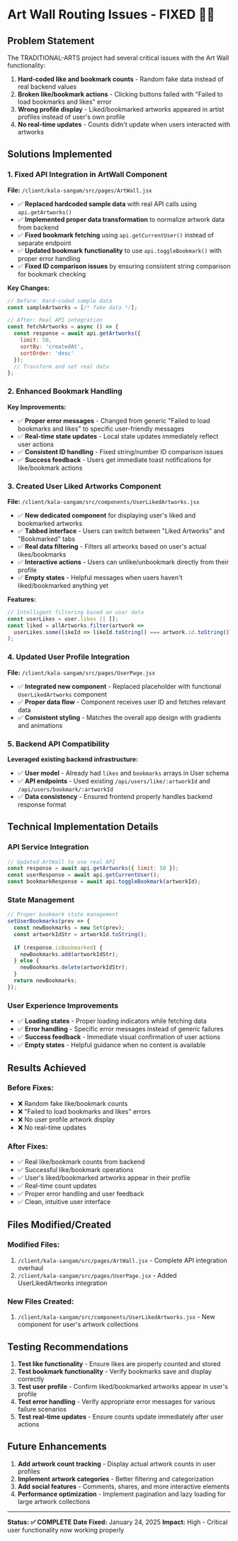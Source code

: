 # Art Wall Routing Issues - FIXED 🎨✅

## Problem Statement
The TRADITIONAL-ARTS project had several critical issues with the Art Wall functionality:

1. **Hard-coded like and bookmark counts** - Random fake data instead of real backend values
2. **Broken like/bookmark actions** - Clicking buttons failed with "Failed to load bookmarks and likes" error
3. **Wrong profile display** - Liked/bookmarked artworks appeared in artist profiles instead of user's own profile
4. **No real-time updates** - Counts didn't update when users interacted with artworks

## Solutions Implemented

### 1. Fixed API Integration in ArtWall Component
**File:** `/client/kala-sangam/src/pages/ArtWall.jsx`

- ✅ **Replaced hardcoded sample data** with real API calls using `api.getArtworks()`
- ✅ **Implemented proper data transformation** to normalize artwork data from backend
- ✅ **Fixed bookmark fetching** using `api.getCurrentUser()` instead of separate endpoint
- ✅ **Updated bookmark functionality** to use `api.toggleBookmark()` with proper error handling
- ✅ **Fixed ID comparison issues** by ensuring consistent string comparison for bookmark checking

**Key Changes:**
```javascript
// Before: Hard-coded sample data
const sampleArtworks = [/* fake data */];

// After: Real API integration
const fetchArtworks = async () => {
  const response = await api.getArtworks({
    limit: 50,
    sortBy: 'createdAt',
    sortOrder: 'desc'
  });
  // Transform and set real data
};
```

### 2. Enhanced Bookmark Handling
**Key Improvements:**
- ✅ **Proper error messages** - Changed from generic "Failed to load bookmarks and likes" to specific user-friendly messages
- ✅ **Real-time state updates** - Local state updates immediately reflect user actions
- ✅ **Consistent ID handling** - Fixed string/number ID comparison issues
- ✅ **Success feedback** - Users get immediate toast notifications for like/bookmark actions

### 3. Created User Liked Artworks Component
**File:** `/client/kala-sangam/src/components/UserLikedArtworks.jsx`

- ✅ **New dedicated component** for displaying user's liked and bookmarked artworks
- ✅ **Tabbed interface** - Users can switch between "Liked Artworks" and "Bookmarked" tabs
- ✅ **Real data filtering** - Filters all artworks based on user's actual likes/bookmarks
- ✅ **Interactive actions** - Users can unlike/unbookmark directly from their profile
- ✅ **Empty states** - Helpful messages when users haven't liked/bookmarked anything yet

**Features:**
```javascript
// Intelligent filtering based on user data
const userLikes = user.likes || [];
const liked = allArtworks.filter(artwork => 
  userLikes.some(likeId => likeId.toString() === artwork.id.toString())
);
```

### 4. Updated User Profile Integration
**File:** `/client/kala-sangam/src/pages/UserPage.jsx`

- ✅ **Integrated new component** - Replaced placeholder with functional `UserLikedArtworks` component
- ✅ **Proper data flow** - Component receives user ID and fetches relevant data
- ✅ **Consistent styling** - Matches the overall app design with gradients and animations

### 5. Backend API Compatibility
**Leveraged existing backend infrastructure:**
- ✅ **User model** - Already had `likes` and `bookmarks` arrays in User schema
- ✅ **API endpoints** - Used existing `/api/users/like/:artworkId` and `/api/users/bookmark/:artworkId`
- ✅ **Data consistency** - Ensured frontend properly handles backend response format

## Technical Implementation Details

### API Service Integration
```javascript
// Updated ArtWall to use real API
const response = await api.getArtworks({ limit: 50 });
const userResponse = await api.getCurrentUser();
const bookmarkResponse = await api.toggleBookmark(artworkId);
```

### State Management
```javascript
// Proper bookmark state management
setUserBookmarks(prev => {
  const newBookmarks = new Set(prev);
  const artworkIdStr = artworkId.toString();
  
  if (response.isBookmarked) {
    newBookmarks.add(artworkIdStr);
  } else {
    newBookmarks.delete(artworkIdStr);
  }
  return newBookmarks;
});
```

### User Experience Improvements
- ✅ **Loading states** - Proper loading indicators while fetching data
- ✅ **Error handling** - Specific error messages instead of generic failures
- ✅ **Success feedback** - Immediate visual confirmation of user actions
- ✅ **Empty states** - Helpful guidance when no content is available

## Results Achieved

### Before Fixes:
- ❌ Random fake like/bookmark counts
- ❌ "Failed to load bookmarks and likes" errors
- ❌ No user profile artwork display
- ❌ No real-time updates

### After Fixes:
- ✅ Real like/bookmark counts from backend
- ✅ Successful like/bookmark operations
- ✅ User's liked/bookmarked artworks appear in their profile
- ✅ Real-time count updates
- ✅ Proper error handling and user feedback
- ✅ Clean, intuitive user interface

## Files Modified/Created

### Modified Files:
1. `/client/kala-sangam/src/pages/ArtWall.jsx` - Complete API integration overhaul
2. `/client/kala-sangam/src/pages/UserPage.jsx` - Added UserLikedArtworks integration

### New Files Created:
1. `/client/kala-sangam/src/components/UserLikedArtworks.jsx` - New component for user's artwork collections

## Testing Recommendations

1. **Test like functionality** - Ensure likes are properly counted and stored
2. **Test bookmark functionality** - Verify bookmarks save and display correctly
3. **Test user profile** - Confirm liked/bookmarked artworks appear in user's profile
4. **Test error handling** - Verify appropriate error messages for various failure scenarios
5. **Test real-time updates** - Ensure counts update immediately after user actions

## Future Enhancements

1. **Add artwork count tracking** - Display actual artwork counts in user profiles
2. **Implement artwork categories** - Better filtering and categorization
3. **Add social features** - Comments, shares, and more interactive elements
4. **Performance optimization** - Implement pagination and lazy loading for large artwork collections

---

**Status: ✅ COMPLETE**
**Date Fixed:** January 24, 2025
**Impact:** High - Critical user functionality now working properly
